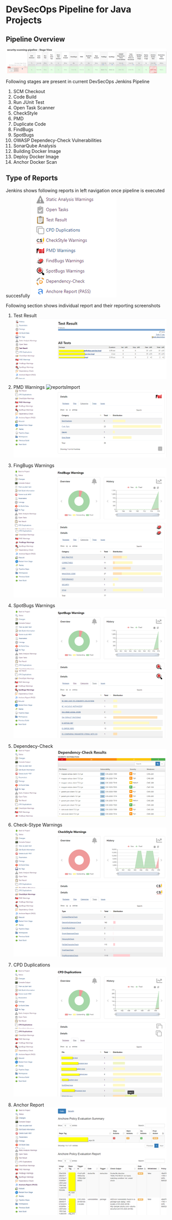 # DevSecOps Pipeline for Java Projects

## Pipeline Overview
![pipelineImport](/images/pipelineoverview.png)

Following stages are present in current DevSecOps Jenkins Pipeline

1. SCM Checkout
2. Code Build
3. Run JUnit Test
4. Open Task Scanner
5. CheckStyle
6. PMD
7. Duplicate Code
8. FindBugs
9. SpotBugs
10. OWASP Dependecy-Check Vulnerabilities
11. SonarQube Analysis
12. Building Docker Image
13. Deploy Docker Image
14. Anchor Docker Scan

## Type of Reports
Jenkins shows following reports in left navigation once pipeline is executed succesfully
![reportsImport](/images/reports.png)

Following section shows individual report and their reporting screenshots
1. Test Result
![reportsImport](/images/testresult.png)

2. PMD Warnings
![reportsImport](/images/pmd11.png)
![reportsImport](/images/pmd2.png)

3. FingBugs Warnings
![reportsImport](/images/findbugs1.png)
![reportsImport](/images/findbugs2.png)

4. SpotBugs Warnings
![reportsImport](/images/spotbugs1.png)
![reportsImport](/images/spotbugs2.png)

5. Dependecy-Check
![reportsImport](/images/depdency-check.png)

6. Check-Stype Warnings
![reportsImport](/images/check-stype1.png)
![reportsImport](/images/check-stype2.png)

7. CPD Duplications
![reportsImport](/images/cpd1.png)
![reportsImport](/images/cpd2.png)

8. Anchor Report
![reportsImport](/images/anchor1.png)
![reportsImport](/images/anchor2.png)
